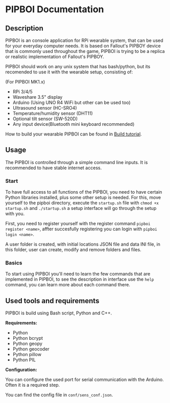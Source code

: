 # PIPBOI Documentation

## Description

PIPBOI is an console application for RPi wearable system, that can be used for your everyday computer needs.
It is based on Fallout's PIPBOY device that is commonly used throughout the game, PIPBOI is trying to be a replica or realistic implementation of Fallout's PIPBOY.

PIPBOI should work on any unix system that has bash/python, but its recomended to use it with the wearable setup, consisting of:

(For PIPBOI MK1.x)

- RPi 3/4/5
- Waveshare 3.5" display
- Arduino (Using UNO R4 WiFi but other can be used too)
- Ultrasound sensor (HC-SRO4)
- Temperature/humidity sensor (DHT11)
- Optional tilt sensor (SW-520D)
- Any input device(Bluetooth mini keyboard recommended)

How to build your wearable PIPBOI can be found in [Build tutorial](build.md).

## Usage

The PIPBOI is controlled through a simple command line inputs.
It is recommended to have stable internet access.

### Start

To have full access to all functions of the PIPBOI, you need to have certain Python libraries installed, plus some other setup is needed.
For this, move yourself to the pipboi directory, execute the `startup.sh` file with `chmod +x startup.sh` and `./startup.sh` a setup interface will go through the setup with you.

First, you need to register yourself with the register command `pipboi register <name>`, affter succesfully registering you can login with `pipboi login <name>`.

A user folder is created, with initial locations JSON file and data INI file, in this folder, user can create, modify and remove folders and files.

### Basics

To start using PIPBOI you'll need to learn the few commands that are implemented in PIPBOI, to see the description in interface use the `help` command, you can learn more about each command there.

## Used tools and requirements

PIPBOI is build using Bash script, Python and C++.

**Requirements:**

- Python
- Python bcrypt
- Python geopy
- Python geocoder
- Python pillow
- Python PIL

**Configuration:**

You can configure the used port for serial communication with the Arduino. Often it is a required step.

You can find the config file in `conf/sens_conf.json`.
